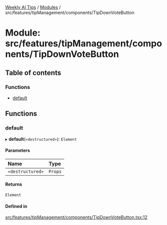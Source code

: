 [Weekly AI Tips](../README.md) / [Modules](../modules.md) / src/features/tipManagement/components/TipDownVoteButton

# Module: src/features/tipManagement/components/TipDownVoteButton

## Table of contents

### Functions

- [default](src_features_tipManagement_components_TipDownVoteButton.md#default)

## Functions

### default

▸ **default**(`«destructured»`): `Element`

#### Parameters

| Name | Type |
| :------ | :------ |
| `«destructured»` | `Props` |

#### Returns

`Element`

#### Defined in

[src/features/tipManagement/components/TipDownVoteButton.tsx:12](https://github.com/alexsoyes/weekly-ai-tips/blob/8e6b4ae946047053b809d45f37efccbb35947373/src/features/tipManagement/components/TipDownVoteButton.tsx#L12)
